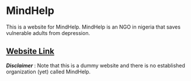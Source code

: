 # MindHelp
This is a website for MindHelp. MindHelp is an NGO in nigeria that saves vulnerable adults from depression. 
## [Website Link](http://mindhelpsite.000webhostapp.com/index.html)

**_Disclaimer_** : Note that this is a dummy website and there is no established organization (yet) called MindHelp.
